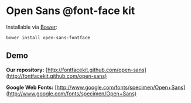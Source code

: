 # Open Sans @font-face kit

Installable via [Bower](http://twitter.github.com/bower/):
```
bower install open-sans-fontface
```

## Demo
__Our repository:__ [http://fontfacekit.github.com/open-sans](http://fontfacekit.github.com/open-sans)

__Google Web Fonts:__ [http://www.google.com/fonts/specimen/Open+Sans](http://www.google.com/fonts/specimen/Open+Sans)
